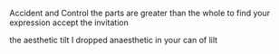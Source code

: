 

Accident and Control
the parts are greater than the whole 
to find your expression
accept the invitation


the aesthetic tilt
I dropped anaesthetic in your can of lilt

